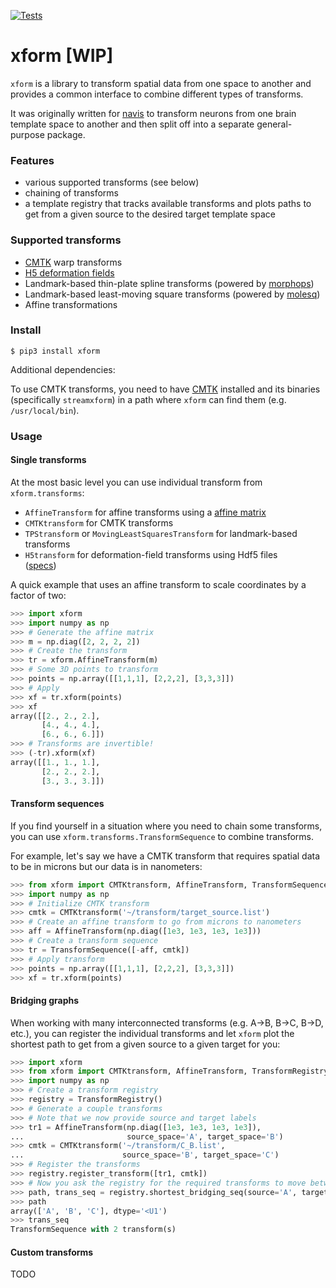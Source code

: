 [![Tests](https://github.com/schlegelp/xform/actions/workflows/test-package.yml/badge.svg)](https://github.com/schlegelp/xform/actions/workflows/test-package.yml)

# xform [WIP]
`xform` is a library to transform spatial data from one space to another and
provides a common interface to combine different types of transforms.

It was originally written for [navis](https://github.com/schlegelp/navis)
to transform neurons from one brain template space to another and then
split off into a separate general-purpose package.

### Features
- various supported transforms (see below)
- chaining of transforms
- a template registry that tracks available transforms and plots paths to
  get from a given source to the desired target template space

### Supported transforms

- [CMTK](https://www.nitrc.org/docman/?group_id=212) warp transforms
- [H5 deformation fields](https://github.com/saalfeldlab/template-building/wiki/Hdf5-Deformation-fields)
- Landmark-based thin-plate spline transforms (powered by [morphops](https://github.com/vaipatel/morphops))
- Landmark-based least-moving square transforms (powered by [molesq](https://github.com/clbarnes/molesq))
- Affine transformations


### Install

```
$ pip3 install xform
```

Additional dependencies:

To use CMTK transforms, you need to have [CMTK](https://www.nitrc.org/docman/?group_id=212)
installed and its binaries (specifically `streamxform`) in a path where `xform`
can find them (e.g. `/usr/local/bin`).


### Usage

#### Single transforms

At the most basic level you can use individual transform from `xform.transforms`:

- `AffineTransform` for affine transforms using a
  [affine matrix](https://en.wikipedia.org/wiki/Transformation_matrix#Affine_transformations)
- `CMTKtransform` for CMTK transforms
- `TPStransform` or `MovingLeastSquaresTransform` for landmark-based transforms
- `H5transform` for deformation-field transforms using Hdf5 files  
  ([specs](https://github.com/saalfeldlab/template-building/wiki/Hdf5-Deformation-fields))

A quick example that uses an affine transform to scale coordinates by a factor
of two:

```Python
>>> import xform
>>> import numpy as np
>>> # Generate the affine matrix
>>> m = np.diag([2, 2, 2, 2])
>>> # Create the transform
>>> tr = xform.AffineTransform(m)
>>> # Some 3D points to transform
>>> points = np.array([[1,1,1], [2,2,2], [3,3,3]])
>>> # Apply
>>> xf = tr.xform(points)
>>> xf
array([[2., 2., 2.],
       [4., 4., 4.],
       [6., 6., 6.]])
>>> # Transforms are invertible!
>>> (-tr).xform(xf)
array([[1., 1., 1.],
       [2., 2., 2.],
       [3., 3., 3.]])
```

#### Transform sequences

If you find yourself in a situation where you need to chain some transforms,
you can use `xform.transforms.TransformSequence` to combine transforms.

For example, let's say we have a CMTK transform that requires spatial data to
be in microns but our data is in nanometers:

```Python
>>> from xform import CMTKtransform, AffineTransform, TransformSequence
>>> import numpy as np
>>> # Initialize CMTK transform
>>> cmtk = CMTKtransform('~/transform/target_source.list')
>>> # Create an affine transform to go from microns to nanometers
>>> aff = AffineTransform(np.diag([1e3, 1e3, 1e3, 1e3]))
>>> # Create a transform sequence
>>> tr = TransformSequence([-aff, cmtk])
>>> # Apply transform
>>> points = np.array([[1,1,1], [2,2,2], [3,3,3]])
>>> xf = tr.xform(points)
```

#### Bridging graphs

When working with many interconnected transforms (e.g. A->B, B->C, B->D, etc.),
you can register the individual transforms and let `xform` plot the shortest
path to get from a given source to a given target for you:

```Python
>>> import xform
>>> from xform import CMTKtransform, AffineTransform, TransformRegistry
>>> import numpy as np
>>> # Create a transform registry
>>> registry = TransformRegistry()
>>> # Generate a couple transforms
>>> # Note that we now provide source and target labels
>>> tr1 = AffineTransform(np.diag([1e3, 1e3, 1e3, 1e3]),
...                       source_space='A', target_space='B')
>>> cmtk = CMTKtransform('~/transform/C_B.list',
...                      source_space='B', target_space='C')
>>> # Register the transforms
>>> registry.register_transform([tr1, cmtk])
>>> # Now you ask the registry for the required transforms to move between spaces
>>> path, trans_seq = registry.shortest_bridging_seq(source='A', target='C')
>>> path
array(['A', 'B', 'C'], dtype='<U1')
>>> trans_seq
TransformSequence with 2 transform(s)
```

#### Custom transforms

TODO
